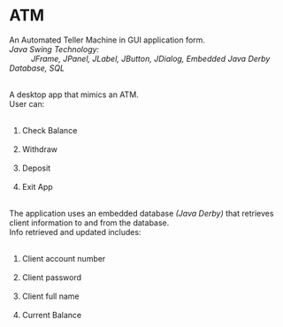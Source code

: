 # ATM
An Automated Teller Machine in GUI application form. <br/>
<i>Java Swing Technology: <br/> &nbsp;&nbsp;&nbsp;&nbsp;&nbsp;&nbsp;&nbsp;&nbsp;&nbsp;
          JFrame, JPanel, JLabel, JButton, JDialog, Embedded Java Derby Database, SQL </i> <br/> <br/>
          
A desktop app that mimics an ATM. <br/>
User can:<br/> &nbsp;&nbsp;&nbsp;&nbsp;&nbsp;&nbsp;&nbsp;&nbsp;&nbsp;
  1) Check Balance <br/> &nbsp;&nbsp;&nbsp;&nbsp;&nbsp;&nbsp;&nbsp;&nbsp;&nbsp;
  2) Withdraw <br/> &nbsp;&nbsp;&nbsp;&nbsp;&nbsp;&nbsp;&nbsp;&nbsp;&nbsp;
  3) Deposit <br/> &nbsp;&nbsp;&nbsp;&nbsp;&nbsp;&nbsp;&nbsp;&nbsp;&nbsp;
  4) Exit App <br/> <br/>
  
The application uses an embedded database <i>(Java Derby)</i> that retrieves client information to and from the database.<br/>
Info retrieved and updated includes: <br/> &nbsp;&nbsp;&nbsp;&nbsp;&nbsp;&nbsp;&nbsp;&nbsp;&nbsp;
  1) Client account number <br/> &nbsp;&nbsp;&nbsp;&nbsp;&nbsp;&nbsp;&nbsp;&nbsp;&nbsp;
  2) Client password <br/> &nbsp;&nbsp;&nbsp;&nbsp;&nbsp;&nbsp;&nbsp;&nbsp;&nbsp;
  3) Client full name <br/> &nbsp;&nbsp;&nbsp;&nbsp;&nbsp;&nbsp;&nbsp;&nbsp;&nbsp;
  4) Current Balance
  
